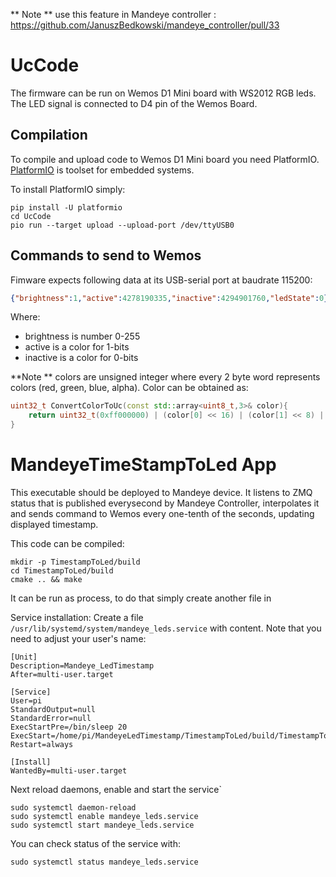 ** Note ** use this feature in Mandeye controller : https://github.com/JanuszBedkowski/mandeye_controller/pull/33
# UcCode


The firmware can be run on Wemos D1 Mini board with WS2012 RGB leds.
The LED signal is connected to D4 pin of the Wemos Board.

## Compilation

To compile and upload code to Wemos D1 Mini board you need PlatformIO.
[PlatformIO](https://docs.platformio.org/en/latest/what-is-platformio.html) is toolset for embedded systems. 

To install PlatformIO simply:

```shell
pip install -U platformio
cd UcCode
pio run --target upload --upload-port /dev/ttyUSB0
```

## Commands to send to Wemos

Fimware expects following data at its USB-serial port at baudrate 115200:
```json
{"brightness":1,"active":4278190335,"inactive":4294901760,"ledState":0}
```
Where:
 - brightness is number 0-255
 - active is a color for 1-bits
 - inactive is a color for 0-bits
 
**Note ** colors are unsigned integer where every 2 byte word represents colors (red, green, blue, alpha).
Color can be obtained as:
```cpp
uint32_t ConvertColorToUc(const std::array<uint8_t,3>& color){
    return uint32_t(0xff000000) | (color[0] << 16) | (color[1] << 8) | color[2];
}
```

# MandeyeTimeStampToLed App

This executable should be deployed to Mandeye device.
It listens to ZMQ status that is published everysecond by Mandeye Controller, interpolates it and sends command to Wemos every one-tenth of the seconds, updating displayed timestamp.

This code can be compiled:
```shell
mkdir -p TimestampToLed/build
cd TimestampToLed/build
cmake .. && make
```

It can be run as process, to do that simply create another file in


Service installation: Create a file `/usr/lib/systemd/system/mandeye_leds.service` with content. Note that you need to adjust your user's name:
```
[Unit]
Description=Mandeye_LedTimestamp
After=multi-user.target

[Service]
User=pi
StandardOutput=null
StandardError=null
ExecStartPre=/bin/sleep 20
ExecStart=/home/pi/MandeyeLedTimestamp/TimestampToLed/build/TimestampToLed 
Restart=always

[Install]
WantedBy=multi-user.target
```

Next reload daemons, enable and start the service`

```shell
sudo systemctl daemon-reload
sudo systemctl enable mandeye_leds.service
sudo systemctl start mandeye_leds.service
```
You can check status of the service with:
```shell
sudo systemctl status mandeye_leds.service
```
